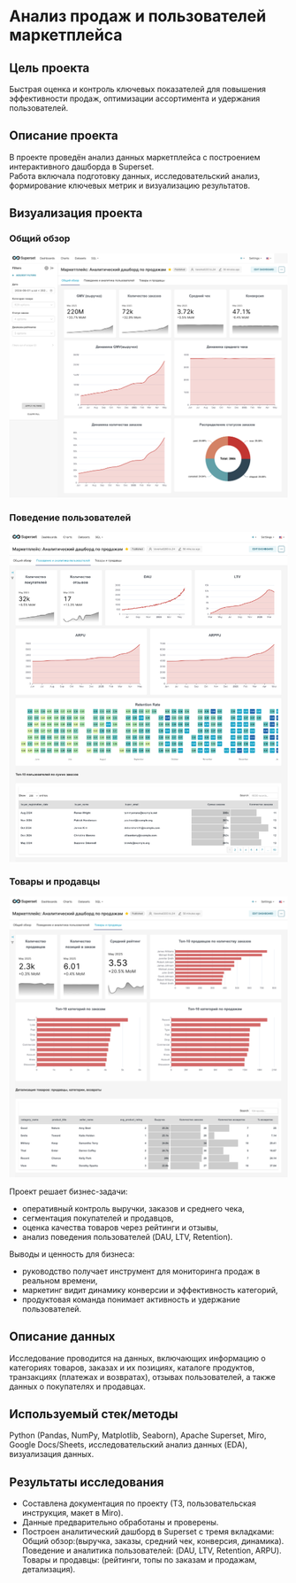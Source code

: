 # Анализ продаж и пользователей маркетплейса
 
## Цель проекта
Быстрая оценка и контроль ключевых показателей для повышения эффективности продаж, оптимизации ассортимента и удержания пользователей.

## Описание проекта
В проекте проведён анализ данных маркетплейса с построением интерактивного дашборда в Superset.  
Работа включала подготовку данных, исследовательский анализ, формирование ключевых метрик и визуализацию результатов. 

## Визуализация проекта

### Общий обзор
![Общий обзор](screenshots/dashboard_overview.png)

### Поведение пользователей
![Пользователи](screenshots/dashboard_users.png)

### Товары и продавцы
![Товары и продавцы](screenshots/dashboard_products.png)

Проект решает бизнес-задачи:
- оперативный контроль выручки, заказов и среднего чека,
- сегментация покупателей и продавцов,
- оценка качества товаров через рейтинги и отзывы,
- анализ поведения пользователей (DAU, LTV, Retention).

Выводы и ценность для бизнеса:
- руководство получает инструмент для мониторинга продаж в реальном времени,  
- маркетинг видит динамику конверсии и эффективность категорий,  
- продуктовая команда понимает активность и удержание пользователей.  

## Описание данных
Исследование проводится на данных, включающих информацию о категориях товаров, заказах и их позициях, каталоге продуктов, транзакциях (платежах и возвратах), отзывах пользователей, а также данных о покупателях и продавцах.

##  Используемый стек/методы
Python (Pandas, NumPy, Matplotlib, Seaborn), Apache Superset, Miro, Google Docs/Sheets, исследовательский анализ данных (EDA), визуализация данных. 

## Результаты исследования
- Составлена документация по проекту (ТЗ, пользовательская инструкция, макет в Miro).  
- Данные предварительно обработаны и проверены.  
- Построен аналитический дашборд в Superset с тремя вкладками:  
Общий обзор:(выручка, заказы, средний чек, конверсия, динамика).  
Поведение и аналитика пользователей: (DAU, LTV, Retention, ARPU).  
Товары и продавцы: (рейтинги, топы по заказам и продажам, детализация).  


